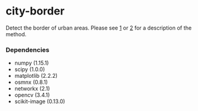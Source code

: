 # city-border

Detect the border of urban areas. Please see [1](http://iopscience.iop.org/article/10.1088/1742-5468/2016/05/053205/meta) or [2](https://arxiv.org/abs/1510.06326) for a description of the method.

### Dependencies
* numpy (1.15.1)
* scipy (1.0.0)
* matplotlib (2.2.2)
* osmnx (0.8.1)
* networkx (2.1)
* opencv (3.4.1)
* scikit-image (0.13.0)
